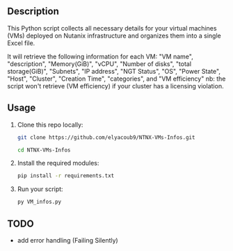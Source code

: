 
## Description

This Python script collects all necessary details for your virtual machines (VMs) deployed on Nutanix infrastructure and organizes them into a single Excel file.

It will retrieve the following information for each VM: "VM name", "description", "Memory(GiB)", "vCPU", "Number of disks", "total storage(GiB)", "Subnets", "IP address", "NGT Status", "OS", "Power State", "Host", "Cluster", "Creation Time", "categories", and "VM efficiency" 
nb: the script won't retrieve (VM efficiency) if your cluster has a licensing violation. 

## Usage

1. Clone this repo locally:
   ```bash
   git clone https://github.com/elyacoub9/NTNX-VMs-Infos.git
   ```
   ```bash
   cd NTNX-VMs-Infos
   ```

2. Install the required modules:
   ```bash
   pip install -r requirements.txt
   ```

3. Run your script:
   ```bash
   py VM_infos.py
   ```

## TODO
- add error handling (Failing Silently)


